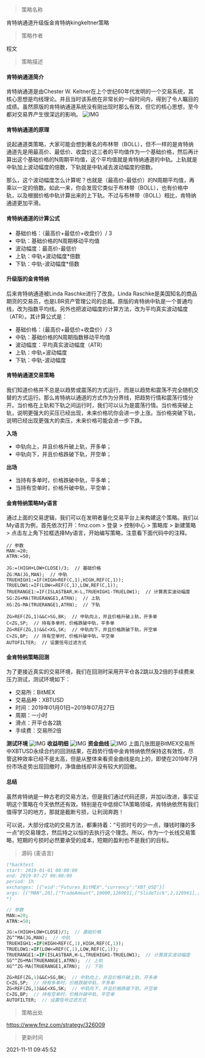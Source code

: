 
> 策略名称

肯特纳通道升级版金肯特纳kingkeltner策略

> 策略作者

程文

> 策略描述

#### 肯特纳通道简介
肯特纳通道是由Chester W. Keltner在上个世纪60年代发明的一个交易系统，其核心思想是均线理论。并且当时该系统在非常长的一段时间内，得到了令人瞩目的成绩。虽然原版的肯特纳通道系统没有刚出现时那么有效，但它的核心思想，至今都对交易界产生很深远的影响。
 ![IMG](https://www.fmz.com/upload/asset/3a03d943f203d863b57c.png) 
#### 肯特纳通道的原理
说起通道类策略，大家可能会想到著名的布林带（BOLL），但不一样的是肯特纳通道先是用最高价、最低价、收盘价这三者的平均值作为一个基础价格，然后再计算出这个基础价格的N周期平均值，这个平均值就是肯特纳通道的中轨。上轨就是中轨加上波动幅度的倍数，下轨就是中轨减去波动幅度的倍数。

那么，这个波动幅度怎么计算呢？也就是（最高价-最低价）的N周期平均值，再乘以一定的倍数。如此一来，你会发现它类似于布林带（BOLL），也有价格中轨，以及根据价格中轨计算出来的上下轨。不过与布林带（BOLL）相比，肯特纳通道更加平滑。

#### 肯特纳通道的计算公式
- 基础价格：（最高价+最低价+收盘价）/ 3
- 中轨：基础价格的N周期移动平均值
- 波动幅度：最高价-最低价
- 上轨：中轨+波动幅度*倍数
- 下轨：中轨-波动幅度*倍数

#### 升级版的金肯特纳
后来肯特纳通道被Linda Raschke进行了改良。Linda Raschke是美国知名的商品期货的交易员，也是LBR资产管理公司的总裁。原版的肯特纳中轨是一个普通均线，改为指数平均线。另外也把波动幅度的计算方法，改为平均真实波动幅度（ATR）。其计算公式是：
- 基础价格：（最高价+最低价+收盘价）/ 3
- 中轨：基础价格的N周期指数移动平均值
- 波动幅度：平均真实波动幅度（ATR）
- 上轨：中轨+波动幅度
- 下轨：中轨-波动幅度



#### 肯特纳通道交易策略
我们知道价格并不总是以趋势或震荡的方式运行，而是以趋势和震荡不完全随机交替的方式运行。那么肯特纳以通道的方式作为分界线，把趋势行情和震荡行情分开。当价格在上轨和下轨之间运行时，我们可以认为是震荡行情。当价格突破上轨，说明更强大的买压已经出现，未来价格坑你会进一步上涨。当价格突破下轨，说明已经出现更强大的卖压，未来价格可能会进一步下跌。

**入场**
- 中轨向上，并且价格升破上轨，开多单；
- 中轨向下，并且价格跌破下轨，开空单；

**出场**
- 当持有多单时，价格跌破中轨，平多单；
- 当持有空单时，价格升破中轨，平空单；

#### 金肯特纳策略My语言
通过上面的交易逻辑，我们可以在发明者量化交易平台上来构建这个策略。我们以My语言为例，首先依次打开：fmz.com > 登录 > 控制中心 > 策略库 > 新建策略 > 点击左上角下拉框选择My语言，开始编写策略，注意看下面代码中的注释。
```
// 参数
MAN:=20;
ATRN:=50;

JG:=(HIGH+LOW+CLOSE)/3;  // 基础价格
ZG:MA(JG,MAN);  // 中轨
TRUEHIGH1:=IF(HIGH>REF(C,1),HIGH,REF(C,1));
TRUELOW1:=IF(LOW<=REF(C,1),LOW,REF(C,1));
TRUERANGE1:=IF(ISLASTBAR,H-L,TRUEHIGH1-TRUELOW1);  // 计算真实波动幅度
SG:ZG+MA(TRUERANGE1,ATRN);  // 上轨
XG:ZG-MA(TRUERANGE1,ATRN);  // 下轨

ZG>REF(ZG,1)&&C>SG,BK;  // 中轨向上，并且价格升破上轨，开多单
C<ZG,SP;  // 持有多单时，价格跌破中轨，平多单
ZG<REF(ZG,1)&&C<XG,SK;  // 中轨向下，并且价格跌破下轨，开空单
C>ZG,BP;  // 持有空单时，价格升破中轨，平空单
AUTOFILTER;  // 设置信号过滤方式
```

#### 金肯特纳策略回测
为了更接近真实的交易环境，我们在回测时采用开平仓各2跳以及2倍的手续费来压力测试，测试环境如下：

- 交易所：BitMEX
- 交易品种：XBTUSD
- 时间：2019年01月01日~2019年07月27日
- 周期：一小时
- 滑点：开平仓各2跳
- 手续费：交易所2倍

**测试环境**
 ![IMG](https://www.fmz.com/upload/asset/3a2cf6fc78a7838cf388.png) 
**收益明细**
 ![IMG](https://www.fmz.com/upload/asset/39beb91951b537370857.png) 
**资金曲线**
 ![IMG](https://www.fmz.com/upload/asset/395f3939f051c589bc78.png) 
上面几张图是BitMEX交易所中XBTUSD永续合约的回测结果，在趋势行情中金肯特纳依然保持这有效性，尽管这种效率已经不是太高，但是从整体来看资金曲线是向上的，即使在2019年7月份市场走势出现回撤时，净值曲线却并没有较大的回撤。

#### 总结
虽然肯特纳是一种古老的交易方法，但是我们通过代码还原，并加以改进，事实证明这个策略在今天依然还有效。特别是在中低频CTA策略领域，肯特纳依然有我们值得学习的地方，那就是截断亏损，让利润奔跑！

可以说，大部分成功的交易方法，都秉持着：“亏损时亏的少一点，赚钱时赚的多一点”的交易理念，然后持之以恒的去执行这个理念。所以，作为一个长线交易策略，短期的亏损时必然要承受的成本，短期的盈利也不是我们的目标。



> 源码 (麦语言)

``` pascal
(*backtest
start: 2019-01-01 00:00:00
end: 2019-07-27 00:00:00
period: 1h
exchanges: [{"eid":"Futures_BitMEX","currency":"XBT_USD"}]
args: [["MAN",20],["TradeAmount",10000,126961],["SlideTick",2,126961],["ContractType","XBTUSD",126961]]
*)

// 参数
MAN:=20;
ATRN:=50;

JG:=(HIGH+LOW+CLOSE)/3;  // 基础价格
ZG^^MA(JG,MAN);  // 中轨
TRUEHIGH1:=IF(HIGH>REF(C,1),HIGH,REF(C,1));
TRUELOW1:=IF(LOW<=REF(C,1),LOW,REF(C,1));
TRUERANGE1:=IF(ISLASTBAR,H-L,TRUEHIGH1-TRUELOW1);  // 计算真实波动幅度
SG^^ZG+MA(TRUERANGE1,ATRN);  // 上轨
XG^^ZG-MA(TRUERANGE1,ATRN);  // 下轨

ZG>REF(ZG,1)&&C>SG,BK;  // 中轨向上，并且价格升破上轨，开多单
C<ZG,SP;  // 持有多单时，价格跌破中轨，平多单
ZG<REF(ZG,1)&&C<XG,SK;  // 中轨向下，并且价格跌破下轨，开空单
C>ZG,BP;  // 持有空单时，价格升破中轨，平空单
AUTOFILTER;  // 设置信号过滤方式
```

> 策略出处

https://www.fmz.com/strategy/326009

> 更新时间

2021-11-11 09:45:52
